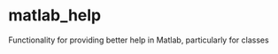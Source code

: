 matlab_help
===========

Functionality for providing better help in Matlab, particularly for classes
